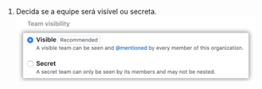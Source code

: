 1. Decida se a equipe será visível ou secreta. ![Opções para visibilidade, incluindo visível e secreto](/assets/images/help/teams/new-team-visibility.png)
